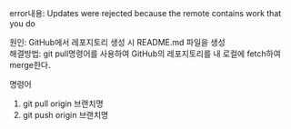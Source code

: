 error내용: Updates were rejected because the remote contains work that you do

원인: GitHub에서 레포지토리 생성 시 README.md 파일을 생성  
해결방법: git pull명령어를 사용하여 GitHub의 레포지토리를 내 로컬에 fetch하여 merge한다.

명령어
1. git pull origin 브랜치명  
2. git push origin 브랜치명 

